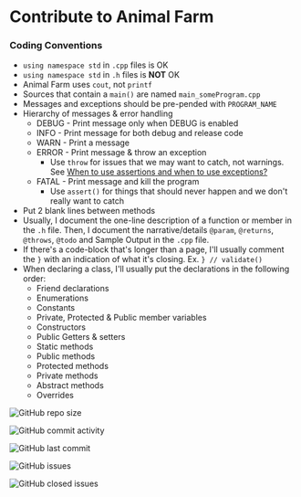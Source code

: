 Contribute to Animal Farm
=========================

### Coding Conventions
- `using namespace std` in `.cpp` files is OK
- `using namespace std` in `.h` files is **NOT** OK
- Animal Farm uses `cout`, not `printf`
- Sources that contain a `main()` are named `main_someProgram.cpp`
- Messages and exceptions should be pre-pended with `PROGRAM_NAME`
- Hierarchy of messages & error handling
  - DEBUG - Print message only when DEBUG is enabled
  - INFO - Print message for both debug and release code
  - WARN - Print a message
  - ERROR - Print message & throw an exception
    - Use `throw` for issues that we may want to catch, not warnings.  See [When to use assertions and when to use exceptions?](https://softwareengineering.stackexchange.com/questions/15515/when-to-use-assertions-and-when-to-use-exceptions)
  - FATAL - Print message and kill the program
    - Use `assert()` for things that should never happen and we don't really want to catch
- Put 2 blank lines between methods
- Usually, I document the one-line description of a function or member in the `.h` file.  Then, I document the narrative/details `@param`, `@returns`, `@throws`, `@todo` and Sample Output in the `.cpp` file.
- If there's a code-block that's longer than a page, I'll usually comment the `}` with an indication of what it's closing.  Ex. `} // validate()` 
- When declaring a class, I'll usually put the declarations in the following order:
  - Friend declarations
  - Enumerations
  - Constants
  - Private, Protected & Public member variables
  - Constructors
  - Public Getters & setters
  - Static methods
  - Public methods
  - Protected methods
  - Private methods
  - Abstract methods
  - Overrides

![GitHub repo size](https://img.shields.io/github/repo-size/marknelsonengineer/ee205_animal_farm?style=social)

![GitHub commit activity](https://img.shields.io/github/commit-activity/w/marknelsonengineer/ee205_animal_farm?style=social)

![GitHub last commit](https://img.shields.io/github/last-commit/marknelsonengineer/ee205_animal_farm?style=social)

![GitHub issues](https://img.shields.io/github/issues/marknelsonengineer/ee205_animal_farm?style=social)

![GitHub closed issues](https://img.shields.io/github/issues-closed-raw/marknelsonengineer/ee205_animal_farm?style=social)

